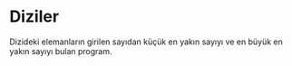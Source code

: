 # Diziler
 Dizideki elemanların girilen sayıdan küçük en yakın sayıyı ve en büyük en yakın sayıyı bulan program.
